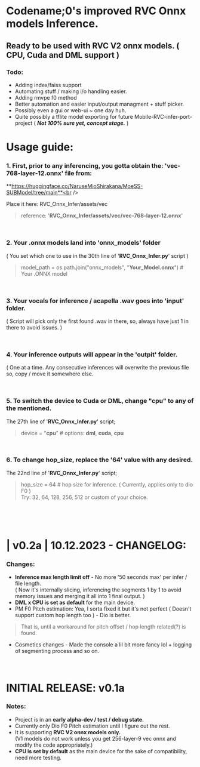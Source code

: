 # Codename;0's improved RVC Onnx models Inference.<br />

## Ready to be used with RVC V2 onnx models. ( CPU, Cuda and DML support )<br />
### Todo:
- Adding index/faiss support
- Automating stuff / making i/o handling easier.
- Adding rmvpe f0 method
- Better automation and easier input/output managment + stuff picker.
- Possibly even a gui or web-ui ~ one day huh.
- Quite possibly a tflite model exporting for future Mobile-RVC-infer-port-project ( ***Not 100% sure yet, concept stage.*** )<br />
# Usage guide:

### 1. First, prior to any inferencing, you gotta obtain the: '**vec-768-layer-12.onnx**' file from:<br />
**https://huggingface.co/NaruseMioShirakana/MoeSS-SUBModel/tree/main**<br />

Place it here: RVC_Onnx_Infer/assets/vec
> reference: '**RVC_Onnx_Infer/assets/vec/vec-768-layer-12.onnx**'

⠀<br />
### 2. Your .onnx models land into '**onnx_models**' folder
( You set which one to use in the 30th line of '**RVC_Onnx_Infer.py**' script )
> model_path = os.path.join("onnx_models", "**Your_Model.onnx**")  # Your .ONNX model

⠀<br />
### 3. Your vocals for inference / acapella .wav goes into 'input' folder.
( Script will pick only the first found .wav in there, so, always have just 1 in there to avoid issues. )

⠀<br />
### 4. Your inference outputs will appear in the '**outpit**' folder.
( One at a time. Any consecutive inferences will overwrite the previous file so, copy / move it somewhere else.

⠀<br />
### 5. To switch the device to Cuda or DML, change "**cpu**" to any of the mentioned.<br />
The 27th line of '**RVC_Onnx_Infer.py**' script;
> device = "**cpu**"  # options: **dml**, **cuda**, **cpu**

⠀<br />
### 6. To change hop_size, replace the '64' value with any desired.<br />
The 22nd line of '**RVC_Onnx_Infer.py**' script;
> hop_size = 64 # hop size for inference. ( Currently, applies only to dio F0 )<br />
> Try: 32, 64, 128, 256, 512  or custom of your choice.

⠀<br />
⠀<br />
⠀<br />
# | v0.2a | 10.12.2023 - CHANGELOG: <br />
### Changes:
- **Inference max length limit off** - No more '50 seconds max' per infer / file length.<br />
( Now it's internally slicing, inferencing the segments 1 by 1 to avoid memory issues and merging it all into 1 final output. )  
- **DML x CPU is set as default** for the main device.<br />
- PM F0 Pitch estimation: Yea, I sorta fixed it but it's not perfect ( Doesn't support custom hop length too ) - Dio is better.
> That is, until a workaround for pitch offset / hop length related(?) is found.
- Cosmetics changes - Made the console a lil bit more fancy lol + logging of segmenting process and so on.
⠀<br />
⠀<br />
⠀<br />
# INITIAL RELEASE: v0.1a<br />
### Notes:
- Project is in an **early alpha-dev / test / debug state.**
- Currently only Dio F0 Pitch estimation until I figure out the rest.
- It is supporting **RVC V2 onnx models only.**<br />
(V1 models do not work unless you get 256-layer-9 vec onnx and modify the code appropriately.)
⠀<br />
- **CPU is set by default** as the main device for the sake of compatibility, need more testing.<br />
